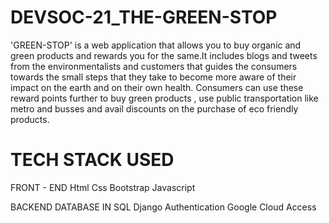 # DEVSOC-21_THE-GREEN-STOP
'GREEN-STOP' is a web application that allows you to buy organic and green products and rewards you for the same.It  includes blogs and tweets from the environmentalists and customers that guides the consumers towards the small steps that they take to  become more aware of their impact on the earth and on their own health.
Consumers can use these reward  points further to buy green products , use public transportation like metro and busses and avail discounts on the purchase of eco friendly products.
 # TECH STACK USED 
 FRONT - END
Html
Css
Bootstrap
Javascript

BACKEND
DATABASE IN SQL
Django
Authentication
Google Cloud Access
